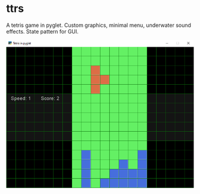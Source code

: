 # ttrs

A tetris game in pyglet. Custom graphics, minimal menu, underwater sound effects.
State pattern for GUI.

![](screenshot.png)
